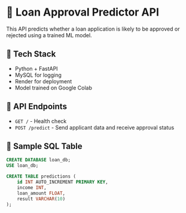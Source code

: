 # 🏦 Loan Approval Predictor API

This API predicts whether a loan application is likely to be approved or rejected using a trained ML model.

## 🚀 Tech Stack
- Python + FastAPI
- MySQL for logging
- Render for deployment
- Model trained on Google Colab

## 🔗 API Endpoints

- `GET /` - Health check
- `POST /predict` - Send applicant data and receive approval status

## 💾 Sample SQL Table

```sql
CREATE DATABASE loan_db;
USE loan_db;

CREATE TABLE predictions (
    id INT AUTO_INCREMENT PRIMARY KEY,
    income INT,
    loan_amount FLOAT,
    result VARCHAR(10)
);
